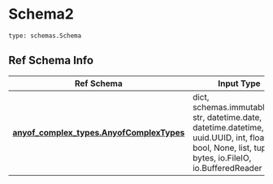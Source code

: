 # Schema2
```
type: schemas.Schema
```

## Ref Schema Info
Ref Schema | Input Type | Output Type
---------- | ---------- | -----------
[**anyof_complex_types.AnyofComplexTypes**](../../../../../../components/schema/anyof_complex_types.md) | dict, schemas.immutabledict, str, datetime.date, datetime.datetime, uuid.UUID, int, float, bool, None, list, tuple, bytes, io.FileIO, io.BufferedReader | schemas.immutabledict, str, float, int, bool, None, tuple, bytes, io.FileIO
